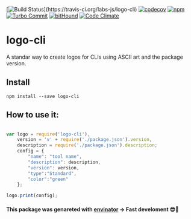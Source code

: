 [![Build Status](https://travis-ci.org/labs-js/logo-cli.svg?)](https://travis-ci.org/labs-js/logo-cli)
[![codecov](https://codecov.io/gh/labs-js/logo-cli/branch/master/graph/badge.svg)](https://codecov.io/gh/labs-js/logo-cli)
[![npm](https://img.shields.io/npm/v/logo-cli.svg?style=flat)](https://www.npmjs.com/package/logo-cli)
[![Turbo Commit](https://img.shields.io/badge/Turbo_Commit-on-3DD1F2.svg)](https://github.com/labs-js/turbo-git/blob/master/CONVENTION.md)
[![bitHound](https://www.bithound.io/github/labs-js/logo-cli/badges/score.svg)](https://www.bithound.io/github/labs-js/logo-cli)
[![Code Climate](https://codeclimate.com/github/labs-js/logo-cli/badges/gpa.svg)](https://codeclimate.com/github/labs-js/logo-cli)

# logo-cli

A standar way to create logos for CLIs using ASCII art and the package version.

## Install
```
npm install --save logo-cli
```


## How to use it:

```javascript

var logo = require('logo-cli'),
    version = 'v' + require('./package.json').version,
	description = require('./package.json').description;
    config = {
        "name": "tool name",
        "description": description,
        "version": version,
        "type":"Standard",
        "color":"green"
    };

logo.print(config);

```

#### This package was genareted with [envinator](https://github.com/sfabrizio/envinator) -> Fast develoment 😎🙌

